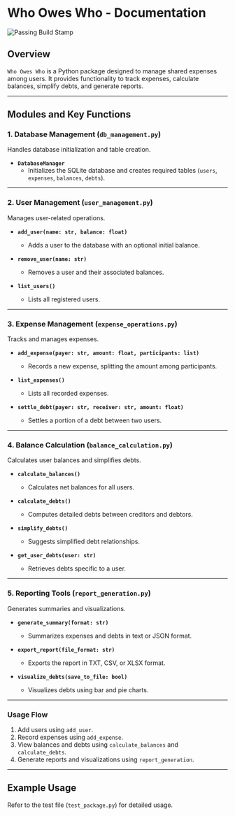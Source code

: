 # Who Owes Who - Documentation

![Passing Build Stamp](https://app.travis-ci.com/yhwong01/who-owes-who-step3.svg?token=sSxpVi7UMFCV6y91PqY5&branch=main)

## Overview
`Who Owes Who` is a Python package designed to manage shared expenses among users. It provides functionality to track expenses, calculate balances, simplify debts, and generate reports.

---

## Modules and Key Functions

### **1. Database Management (`db_management.py`)**
Handles database initialization and table creation.

- **`DatabaseManager`**
  - Initializes the SQLite database and creates required tables (`users`, `expenses`, `balances`, `debts`).

---

### **2. User Management (`user_management.py`)**
Manages user-related operations.

- **`add_user(name: str, balance: float)`**
  - Adds a user to the database with an optional initial balance.

- **`remove_user(name: str)`**
  - Removes a user and their associated balances.

- **`list_users()`**
  - Lists all registered users.

---

### **3. Expense Management (`expense_operations.py`)**
Tracks and manages expenses.

- **`add_expense(payer: str, amount: float, participants: list)`**
  - Records a new expense, splitting the amount among participants.

- **`list_expenses()`**
  - Lists all recorded expenses.

- **`settle_debt(payer: str, receiver: str, amount: float)`**
  - Settles a portion of a debt between two users.

---

### **4. Balance Calculation (`balance_calculation.py`)**
Calculates user balances and simplifies debts.

- **`calculate_balances()`**
  - Calculates net balances for all users.

- **`calculate_debts()`**
  - Computes detailed debts between creditors and debtors.

- **`simplify_debts()`**
  - Suggests simplified debt relationships.

- **`get_user_debts(user: str)`**
  - Retrieves debts specific to a user.

---

### **5. Reporting Tools (`report_generation.py`)**
Generates summaries and visualizations.

- **`generate_summary(format: str)`**
  - Summarizes expenses and debts in text or JSON format.

- **`export_report(file_format: str)`**
  - Exports the report in TXT, CSV, or XLSX format.

- **`visualize_debts(save_to_file: bool)`**
  - Visualizes debts using bar and pie charts.

---

### Usage Flow
1. Add users using `add_user`.
2. Record expenses using `add_expense`.
3. View balances and debts using `calculate_balances` and `calculate_debts`.
4. Generate reports and visualizations using `report_generation`.

---

## Example Usage
Refer to the test file (`test_package.py`) for detailed usage.
